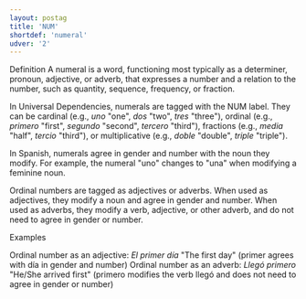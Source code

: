 ```yaml
---
layout: postag
title: 'NUM'
shortdef: 'numeral'
udver: '2'
---
```


Definition
A numeral is a word, functioning most typically as a determiner, pronoun, adjective, or adverb, that expresses a number and a relation to the number, such as quantity, sequence, frequency, or fraction.

In Universal Dependencies, numerals are tagged with the NUM label. They can be cardinal (e.g., _uno_ "one", _dos_ "two", _tres_ "three"), ordinal (e.g., _primero_ "first", _segundo_ "second", _tercero_ "third"), fractions (e.g., _media_ "half", _tercio_ "third"), or multiplicative (e.g., _doble_ "double", _triple_ "triple").

In Spanish, numerals agree in gender and number with the noun they modify. For example, the numeral "uno" changes to "una" when modifying a feminine noun.

Ordinal numbers are tagged as adjectives or adverbs. When used as adjectives, they modify a noun and agree in gender and number. When used as adverbs, they modify a verb, adjective, or other adverb, and do not need to agree in gender or number.

Examples

Ordinal number as an adjective: _El primer día_ "The first day" (primer agrees with día in gender and number)
Ordinal number as an adverb: _Llegó primero_ "He/She arrived first" (primero modifies the verb llegó and does not need to agree in gender or number)
